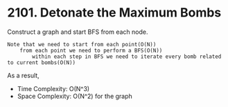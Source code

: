 # 2101. Detonate the Maximum Bombs
Construct a graph and start BFS from each node. 
```
Note that we need to start from each point(O(N))
    from each point we need to perform a BFS(O(N))
        within each step in BFS we need to iterate every bomb related to current bombs(O(N))
```
As a result,  
- Time Complexity: O(N^3)
- Space Complexity: O(N^2) for the graph